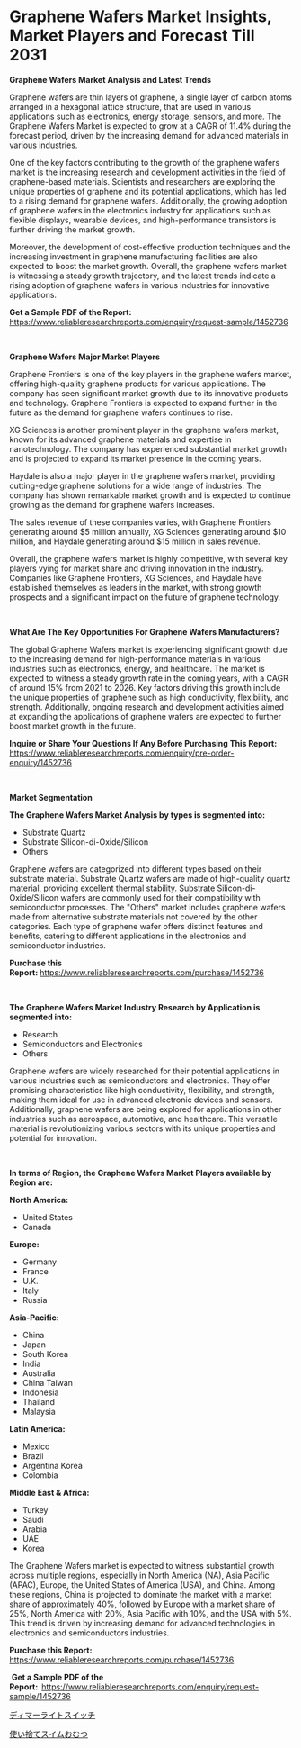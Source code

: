 <p><h1>Graphene Wafers Market Insights, Market Players and Forecast Till 2031</h1></p><p><strong>Graphene Wafers Market Analysis and Latest Trends</strong></p>
<p><p>Graphene wafers are thin layers of graphene, a single layer of carbon atoms arranged in a hexagonal lattice structure, that are used in various applications such as electronics, energy storage, sensors, and more. The Graphene Wafers Market is expected to grow at a CAGR of 11.4% during the forecast period, driven by the increasing demand for advanced materials in various industries.</p><p>One of the key factors contributing to the growth of the graphene wafers market is the increasing research and development activities in the field of graphene-based materials. Scientists and researchers are exploring the unique properties of graphene and its potential applications, which has led to a rising demand for graphene wafers. Additionally, the growing adoption of graphene wafers in the electronics industry for applications such as flexible displays, wearable devices, and high-performance transistors is further driving the market growth.</p><p>Moreover, the development of cost-effective production techniques and the increasing investment in graphene manufacturing facilities are also expected to boost the market growth. Overall, the graphene wafers market is witnessing a steady growth trajectory, and the latest trends indicate a rising adoption of graphene wafers in various industries for innovative applications.</p></p>
<p><strong>Get a Sample PDF of the Report:&nbsp;</strong> <a href="https://www.reliableresearchreports.com/enquiry/request-sample/1452736">https://www.reliableresearchreports.com/enquiry/request-sample/1452736</a></p>
<p>&nbsp;</p>
<p><strong>Graphene Wafers Major Market Players</strong></p>
<p><p>Graphene Frontiers is one of the key players in the graphene wafers market, offering high-quality graphene products for various applications. The company has seen significant market growth due to its innovative products and technology. Graphene Frontiers is expected to expand further in the future as the demand for graphene wafers continues to rise.</p><p>XG Sciences is another prominent player in the graphene wafers market, known for its advanced graphene materials and expertise in nanotechnology. The company has experienced substantial market growth and is projected to expand its market presence in the coming years.</p><p>Haydale is also a major player in the graphene wafers market, providing cutting-edge graphene solutions for a wide range of industries. The company has shown remarkable market growth and is expected to continue growing as the demand for graphene wafers increases.</p><p>The sales revenue of these companies varies, with Graphene Frontiers generating around $5 million annually, XG Sciences generating around $10 million, and Haydale generating around $15 million in sales revenue.</p><p>Overall, the graphene wafers market is highly competitive, with several key players vying for market share and driving innovation in the industry. Companies like Graphene Frontiers, XG Sciences, and Haydale have established themselves as leaders in the market, with strong growth prospects and a significant impact on the future of graphene technology.</p></p>
<p>&nbsp;</p>
<p><strong>What Are The Key Opportunities For Graphene Wafers Manufacturers?</strong></p>
<p><p>The global Graphene Wafers market is experiencing significant growth due to the increasing demand for high-performance materials in various industries such as electronics, energy, and healthcare. The market is expected to witness a steady growth rate in the coming years, with a CAGR of around 15% from 2021 to 2026. Key factors driving this growth include the unique properties of graphene such as high conductivity, flexibility, and strength. Additionally, ongoing research and development activities aimed at expanding the applications of graphene wafers are expected to further boost market growth in the future.</p></p>
<p><strong>Inquire or Share Your Questions If Any Before Purchasing This Report:</strong> <a href="https://www.reliableresearchreports.com/enquiry/pre-order-enquiry/1452736">https://www.reliableresearchreports.com/enquiry/pre-order-enquiry/1452736</a></p>
<p>&nbsp;</p>
<p><strong>Market Segmentation</strong></p>
<p><strong>The Graphene Wafers Market Analysis by types is segmented into:</strong></p>
<p><ul><li>Substrate Quartz</li><li>Substrate Silicon-di-Oxide/Silicon</li><li>Others</li></ul></p>
<p><p>Graphene wafers are categorized into different types based on their substrate material. Substrate Quartz wafers are made of high-quality quartz material, providing excellent thermal stability. Substrate Silicon-di-Oxide/Silicon wafers are commonly used for their compatibility with semiconductor processes. The "Others" market includes graphene wafers made from alternative substrate materials not covered by the other categories. Each type of graphene wafer offers distinct features and benefits, catering to different applications in the electronics and semiconductor industries.</p></p>
<p><strong>Purchase this Report:&nbsp;</strong><a href="https://www.reliableresearchreports.com/purchase/1452736">https://www.reliableresearchreports.com/purchase/1452736</a></p>
<p>&nbsp;</p>
<p><strong>The Graphene Wafers Market Industry Research by Application is segmented into:</strong></p>
<p><ul><li>Research</li><li>Semiconductors and Electronics</li><li>Others</li></ul></p>
<p><p>Graphene wafers are widely researched for their potential applications in various industries such as semiconductors and electronics. They offer promising characteristics like high conductivity, flexibility, and strength, making them ideal for use in advanced electronic devices and sensors. Additionally, graphene wafers are being explored for applications in other industries such as aerospace, automotive, and healthcare. This versatile material is revolutionizing various sectors with its unique properties and potential for innovation.</p></p>
<p>&nbsp;</p>
<p><strong>In terms of Region, the Graphene Wafers Market Players available by Region are:</strong></p>
<p>
    <p> <strong> North America: </strong>
        <ul>
            <li>United States</li>
            <li>Canada</li>
        </ul>
        </p> 
    <p> <strong> Europe: </strong>
        <ul>
            <li>Germany</li>
            <li>France</li>
            <li>U.K.</li>
            <li>Italy</li>
            <li>Russia</li>
        </ul>
        </p> 
    <p> <strong> Asia-Pacific: </strong>
        <ul>
            <li>China</li>
            <li>Japan</li>
            <li>South Korea</li>
            <li>India</li>
            <li>Australia</li>
            <li>China Taiwan</li>
            <li>Indonesia</li>
            <li>Thailand</li>
            <li>Malaysia</li>
        </ul>
        </p> 
    <p> <strong> Latin America: </strong>
        <ul>
            <li>Mexico</li>
            <li>Brazil</li>
            <li>Argentina Korea</li>
            <li>Colombia</li>
        </ul>
        </p> 
    <p> <strong> Middle East & Africa: </strong>
        <ul>
            <li>Turkey</li>
            <li>Saudi</li>
            <li>Arabia</li>
            <li>UAE</li>
            <li>Korea</li>
        </ul>
    </p>
    </p>
<p><p>The Graphene Wafers market is expected to witness substantial growth across multiple regions, especially in North America (NA), Asia Pacific (APAC), Europe, the United States of America (USA), and China. Among these regions, China is projected to dominate the market with a market share of approximately 40%, followed by Europe with a market share of 25%, North America with 20%, Asia Pacific with 10%, and the USA with 5%. This trend is driven by increasing demand for advanced technologies in electronics and semiconductors industries.</p></p>
<p><strong>Purchase this Report: </strong><a href="https://www.reliableresearchreports.com/purchase/1452736">https://www.reliableresearchreports.com/purchase/1452736</a></p>
<p>&nbsp;<strong>Get a Sample PDF of the Report:&nbsp;&nbsp;</strong><a href="https://www.reliableresearchreports.com/enquiry/request-sample/1452736">https://www.reliableresearchreports.com/enquiry/request-sample/1452736</a></p>
<p><strong></strong></p>
<p><p><a href="https://github.com/vlcostes/Market-Research-Report-List-1/blob/main/567724512464.md">ディマーライトスイッチ</a></p><p><a href="https://github.com/EstaSprer20231/Market-Research-Report-List-1/blob/main/693475512465.md">使い捨てスイムおむつ</a></p></p>